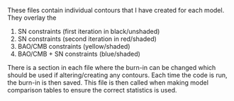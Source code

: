 These files contain individual contours that I have created for each model. They overlay the 
  1. SN constraints (first iteration in black/unshaded)
  2. SN constraints (second iteration in red/shaded)
  3. BAO/CMB constraints (yellow/shaded)
  4. BAO/CMB + SN constraints (blue/shaded)

There is a section in each file where the burn-in can be changed which should be used if altering/creating any contours. Each time the code is run, the burn-in is then saved. This file is then called when making model comparison tables to ensure the correct statistics is used.

